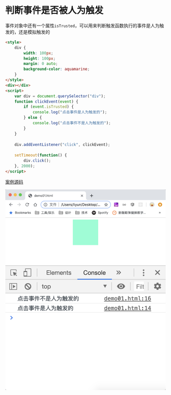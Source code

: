 # 判断事件是否被人为触发

事件对象中还有一个属性`isTrusted`，可以用来判断触发函数执行的事件是人为触发的，还是模拟触发的

```html
<style>
    div {
        width: 100px;
        height: 100px;
        margin: 0 auto;
        background-color: aquamarine;
    }
</style>
<div></div>
<script>
    var div = document.querySelector("div");
    function clickEvent(event) {
        if (event.isTrusted) {
            console.log("点击事件是人为触发的");
        } else {
            console.log("点击事件不是人为触发的");
        }
    }

    div.addEventListener("click", clickEvent);

    setTimeout(function() {
        div.click();
    }, 2000);
</script>
```

[案例源码](./demo/demo01.html)

![](./images/01.png)

